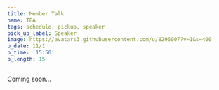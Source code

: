 ```yaml
---
title: Member Talk
name: TBA
tags: schedule, pickup, speaker
pick_up_label: Speaker
image: https://avatars3.githubusercontent.com/u/8296007?v=1&s=400
p_date: 11/1
p_time: '15:50'
p_length: 15
---
```


Coming soon...
